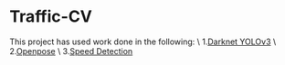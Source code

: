 # Traffic-CV
This project has used work done in the following: \\
1.[Darknet YOLOv3](https://pjreddie.com/darknet/yolo/) \\
2.[Openpose](https://github.com/ildoonet/tf-pose-estimation) \\
3.[Speed Detection](https://github.com/kraten/vehicle-speed-check)
